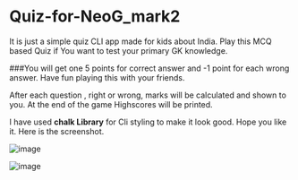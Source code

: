 # Quiz-for-NeoG_mark2
It is just a simple quiz CLI app made for kids about India. Play this MCQ based Quiz if You want to test your primary GK knowledge.

###You will get one 5 points for correct answer and -1 point for each wrong answer. Have fun playing this with your friends.

After each question , right or wrong, marks will be calculated and shown to you. At the end of the game Highscores will be printed.

I have used **chalk Library** for Cli styling to make it look good. Hope you like it.
Here is the screenshot.


![image](https://user-images.githubusercontent.com/66175237/191190051-b7c78302-b0f8-49dd-8eb2-07604a9ff790.png)


![image](https://user-images.githubusercontent.com/66175237/193461289-305e5b99-b376-496b-aeb1-cf750f58ddda.png)
